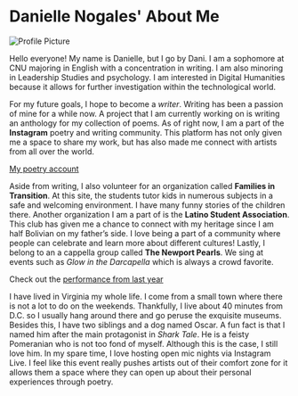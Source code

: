 # Danielle Nogales' About Me

![Profile Picture](https://DanielleNogales.github.io/danielle-nogales-CNU/images/Profilepicture.jpg)

Hello everyone! My name is Danielle, but I go by Dani. I am a sophomore at CNU majoring in English with a concentration in writing. I am also minoring in Leadership Studies and psychology. I am interested in Digital Humanities because it allows for further investigation within the technological world. 

For my future goals, I hope to become a _writer_. Writing has been a passion of mine for a while now. A project that I am currently working on is writing an anthology for my collection of poems. As of right now, I am a part of the **Instagram** poetry and writing community. This platform has not only given me a space to share my work, but has also made me connect with artists from all over the world.  

[My poetry account](https://www.instagram.com/lnr_poetry/)

Aside from writing, I also volunteer for an organization called **Families in Transition**. At this site, the students tutor kids in numerous subjects in a safe and welcoming environment. I have many funny stories of the children there. Another organization I am a part of is the **Latino Student Association**. This club has given me a chance to connect with my heritage since I am half Bolivian on my father’s side. I love being a part of a community where people can celebrate and learn more about different cultures! Lastly, I belong to an a cappella group called **The Newport Pearls**. We sing at events such as _Glow in the Darcapella_ which is always a crowd favorite. 

Check out the [performance from last year][performance]

[performance]: https://www.facebook.com/watch/?v=1400384623463416

I have lived in Virginia my whole life. I come from a small town where there is not a lot to do on the weekends. Thankfully, I live about 40 minutes from D.C. so I usually hang around there and go peruse the exquisite museums. Besides this, I have two siblings and a dog named Oscar. A fun fact is that I named him after the main protagonist in _Shark Tale_. He is a feisty Pomeranian who is not too fond of myself. Although this is the case, I still love him. In my spare time, I love hosting open mic nights via Instagram Live. I feel like this event really pushes artists out of their comfort zone for it allows them a space where they can open up about their personal experiences through poetry. 


